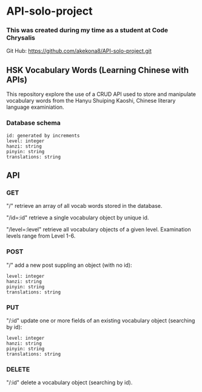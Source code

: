 # API-solo-project

### This was created during my time as a student at Code Chrysalis

<!-- Add image of database diagram (with relations) -->

Git Hub: https://github.com/akekona8/API-solo-project.git

## HSK Vocabulary Words (Learning Chinese with APIs)

This repository explore the use of a CRUD API used to store and manipulate vocabulary words from the Hanyu Shuiping Kaoshi, Chinese literary language examiniation.

### Database schema

    id: generated by increments
    level: integer
    hanzi: string
    pinyin: string
    translations: string

## API

### GET

"/"
retrieve an array of all vocab words stored in the database.

"/id=:id"
retrieve a single vocabulary object by unique id.

"/level=:level"
retrieve all vocabulary objects of a given level. Examination levels range from Level 1-6.

### POST

"/"
add a new post suppling an object (with no id):

    level: integer
    hanzi: string
    pinyin: string
    translations: string

### PUT

"/:id"
update one or more fields of an existing vocabulary object (searching by id):

    level: integer
    hanzi: string
    pinyin: string
    translations: string

### DELETE

"/:id"
delete a vocabulary object (searching by id).
